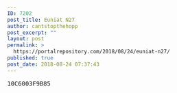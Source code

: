 ```yaml
---
ID: 7202
post_title: Euniat N27
author: cantstopthehopp
post_excerpt: ""
layout: post
permalink: >
  https://portalrepository.com/2018/08/24/euniat-n27/
published: true
post_date: 2018-08-24 07:37:43
---
```

<pre>10C6003F9B85</pre>